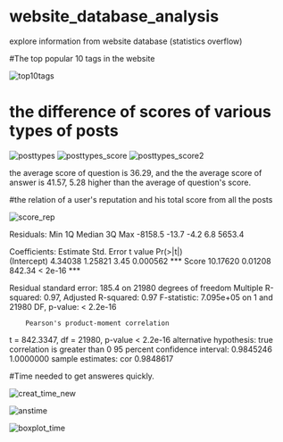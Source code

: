 # website_database_analysis
explore information from website database (statistics overflow)


#The top popular 10 tags in the website


![top10tags](https://cloud.githubusercontent.com/assets/8493530/9840613/f370151a-5a62-11e5-9a81-242d6e6c2174.png)

# the difference of scores of various types of posts


![posttypes](https://cloud.githubusercontent.com/assets/8493530/9840609/f36c1898-5a62-11e5-85ac-30e9e9287a3b.png)
![posttypes_score](https://cloud.githubusercontent.com/assets/8493530/9840611/f36e671a-5a62-11e5-9a3d-6e9eb871c05e.png)
![posttypes_score2](https://cloud.githubusercontent.com/assets/8493530/9840612/f36f31ae-5a62-11e5-8512-b3247714ad9d.png)

the average score of question is 36.29, and the the average score of answer is 41.57, 5.28 higher than the average of question's score.   


#the relation of a user's reputation and his total score from all the posts


![score_rep](https://cloud.githubusercontent.com/assets/8493530/9840610/f36d1b4e-5a62-11e5-8625-4f5661746537.png)


Residuals:
    Min      1Q  Median      3Q     Max 
-8158.5   -13.7    -4.2     6.8  5653.4 

Coefficients:
            Estimate Std. Error t value Pr(>|t|)    
(Intercept)  4.34038    1.25821    3.45 0.000562 ***
Score       10.17620    0.01208  842.34  < 2e-16 ***

Residual standard error: 185.4 on 21980 degrees of freedom
Multiple R-squared:   0.97,     Adjusted R-squared:   0.97 
F-statistic: 7.095e+05 on 1 and 21980 DF,  p-value: < 2.2e-16

        Pearson's product-moment correlation

t = 842.3347, df = 21980, p-value < 2.2e-16
alternative hypothesis: true correlation is greater than 0
95 percent confidence interval:
 0.9845246 1.0000000
sample estimates:
      cor 
0.9848617 



#Time needed to get answeres quickly.


![creat_time_new](https://cloud.githubusercontent.com/assets/8493530/9888729/a064693a-5bc4-11e5-9706-51b46aa3776a.png)

![anstime](https://cloud.githubusercontent.com/assets/8493530/9888727/a05ea252-5bc4-11e5-8a63-f2ac71ffa27e.png)

![boxplot_time](https://cloud.githubusercontent.com/assets/8493530/9888728/a060c2c6-5bc4-11e5-8e7f-3f904392def6.png)


